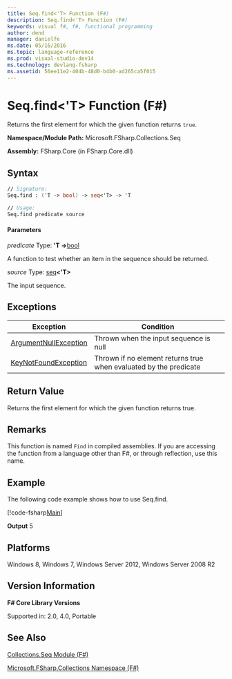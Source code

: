 ```yaml
---
title: Seq.find<'T> Function (F#)
description: Seq.find<'T> Function (F#)
keywords: visual f#, f#, functional programming
author: dend
manager: danielfe
ms.date: 05/16/2016
ms.topic: language-reference
ms.prod: visual-studio-dev14
ms.technology: devlang-fsharp
ms.assetid: 56ee11e2-404b-48d0-b4b0-ad265ca5f015
---
```


# Seq.find<'T> Function (F#)

Returns the first element for which the given function returns `true`.

**Namespace/Module Path:** Microsoft.FSharp.Collections.Seq

**Assembly:** FSharp.Core (in FSharp.Core.dll)


## Syntax

```fsharp
// Signature:
Seq.find : ('T -> bool) -> seq<'T> -> 'T

// Usage:
Seq.find predicate source
```

#### Parameters
*predicate*
Type: **'T -&gt;**[bool](https://msdn.microsoft.com/library/89c0cf9c-49ce-4207-a3be-555851a67dd5)


A function to test whether an item in the sequence should be returned.


*source*
Type: [seq](https://msdn.microsoft.com/library/2f0c87c6-8a0d-4d33-92a6-10d1d037ce75)**&lt;'T&gt;**


The input sequence.

## Exceptions

|Exception|Condition|
|----|----|
|[ArgumentNullException](https://msdn.microsoft.com/library/system.argumentnullexception.aspx)|Thrown when the input sequence is null|
|[KeyNotFoundException](https://msdn.microsoft.com/library/system.collections.generic.keynotfoundexception.aspx)|Thrown if no element returns true when evaluated by the predicate|

## Return Value

Returns the first element for which the given function returns true.

## Remarks
This function is named `Find` in compiled assemblies. If you are accessing the function from a language other than F#, or through reflection, use this name.

## Example
The following code example shows how to use Seq.find.

[!code-fsharp[Main](snippets/fssequences/snippet36.fs)]

**Output**
5

## Platforms
Windows 8, Windows 7, Windows Server 2012, Windows Server 2008 R2


## Version Information
**F# Core Library Versions**

Supported in: 2.0, 4.0, Portable




## See Also
[Collections.Seq Module &#40;F&#35;&#41;](Collections.Seq-Module-%5BFSharp%5D.md)

[Microsoft.FSharp.Collections Namespace &#40;F&#35;&#41;](Microsoft.FSharp.Collections-Namespace-%5BFSharp%5D.md)
